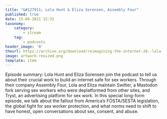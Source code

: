 ```yaml
---
title: "&#127911; Lola Hunt & Eliza Sorensen, Assembly Four"
published: true
date: 15-04-2021 15:32
taxonomy:
    category:
        - stream
    tag:
        - podcasts
header_image: '0'
theurl: https://archive.org/download/reimagining-the-internet-20.-lola-hunt-eliza-sorenson-assembly-four/Reimagining%20the%20Internet%2020.%20Lola%20Hunt%20%26%20Eliza%20Sorensen%2C%20Assembly%20Four.mp3
image: artwork-resized.png
template: item
--- 
```

Episode summary: Lola Hunt and Eliza Sorensen join the podcast to tell us about their crucial work to build an internet safe for sex workers. Through their company Assembly Four, Lola and Eliza maintain Switter, a Mastodon fork serving sex workers who were deplatformed from other sites, and Tryst, an advertising platform for sex work. In this special long-form episode, we talk about the fallout from America’s FOSTA/SESTA legislation, the global fight for sex worker protection, and what norms need to shift to have honest, open conversations about sex, consent, and abuse.
